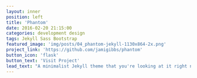 ```yaml
---
layout: inner
position: left
title: 'Phantom'
date: 2016-02-20 21:15:00
categories: development design
tags: Jekyll Sass Bootstrap
featured_image: 'img/posts/04_phantom-jekyll-1130x864-2x.png'
project_link: 'https://github.com/jamigibbs/phantom'
button_icon: 'flask'
button_text: 'Visit Project'
lead_text: "A minimalist Jekyll theme that you're looking at it right now"
---
```

